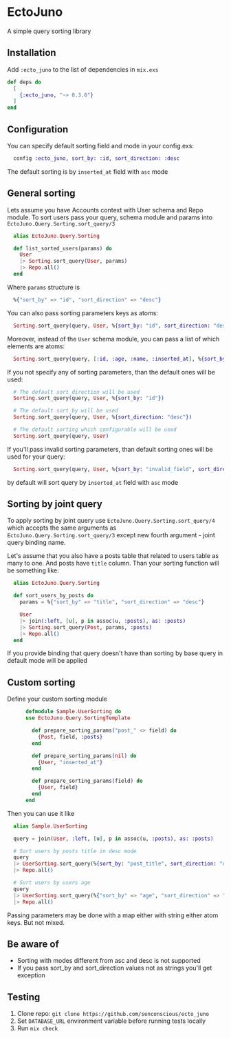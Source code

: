 # EctoJuno

A simple query sorting library

## Installation

Add `:ecto_juno` to the list of dependencies in `mix.exs`

```elixir
def deps do
  [
    {:ecto_juno, "~> 0.3.0"}
  ]
end
```

## Configuration

You can specify default sorting field and mode in your config.exs:

```elixir
  config :ecto_juno, sort_by: :id, sort_direction: :desc
```

The default sorting is by `inserted_at` field with `asc` mode

## General sorting

Lets assume you have Accounts context with User schema and Repo module.
To sort users pass your query, schema module and params into `EctoJuno.Query.Sorting.sort_query/3`

```elixir
  alias EctoJuno.Query.Sorting

  def list_sorted_users(params) do
    User
    |> Sorting.sort_query(User, params)
    |> Repo.all()
  end
```

Where `params` structure is

```elixir
  %{"sort_by" => "id", "sort_direction" => "desc"}
```

You can also pass sorting parameters keys as atoms:

```elixir
  Sorting.sort_query(query, User, %{sort_by: "id", sort_direction: "desc"})
```

Moreover, instead of the `User` schema module, you can pass a list of which elements are atoms:

```elixir
  Sorting.sort_query(query, [:id, :age, :name, :inserted_at], %{sort_by: "id", sort_direction: "desc"})
```

If you not specify any of sorting parameters, than the default ones will be used:

```elixir
  # The default sort_direction will be used
  Sorting.sort_query(query, User, %{sort_by: "id"})

  # The default sort_by will be used
  Sorting.sort_query(query, User, %{sort_direction: "desc"})

  # The default sorting which configurable will be used
  Sorting.sort_query(query, User)
```

If you'll pass invalid sorting parameters, than default sorting ones will be used for your query:

```elixir
  Sorting.sort_query(query, User, %{sort_by: "invalid_field", sort_direction: "invalid_mode"})
```

by default will sort query by `inserted_at` field with `asc` mode

## Sorting by joint query

To apply sorting by joint query use `EctoJuno.Query.Sorting.sort_query/4` which accepts the same arguments as
`EctoJuno.Query.Sorting.sort_query/3` except new fourth argument - joint query binding name.

Let's assume that you also have a posts table that related to users table as many to one. And posts have `title` column. Than your sorting function will be something like:

```elixir
  alias EctoJuno.Query.Sorting

  def sort_users_by_posts do
    params = %{"sort_by" => "title", "sort_direction" => "desc"}

    User
    |> join(:left, [u], p in assoc(u, :posts), as: :posts)
    |> Sorting.sort_query(Post, params, :posts)
    |> Repo.all()
  end
```

If you provide binding that query doesn't have than sorting by base query in default mode will be applied

## Custom sorting
Define your custom sorting module

```elixir
      defmodule Sample.UserSorting do
      use EctoJuno.Query.SortingTemplate

        def prepare_sorting_params("post_" <> field) do
          {Post, field, :posts}
        end

        def prepare_sorting_params(nil) do
          {User, "inserted_at"}
        end

        def prepare_sorting_params(field) do
          {User, field}
        end
      end
```

Then you can use it like
```elixir
  alias Sample.UserSorting

  query = join(User, :left, [u], p in assoc(u, :posts), as: :posts)

  # Sort users by posts title in desc mode
  query
  |> UserSorting.sort_query(%{sort_by: "post_title", sort_direction: "desc"})
  |> Repo.all()

  # Sort users by users age
  query
  |> UserSorting.sort_query(%{"sort_by" => "age", "sort_direction" => "desc"})
  |> Repo.all()
```

Passing parameters may be done with a map either with string either atom keys. But not mixed.

## Be aware of
- Sorting with modes different from asc and desc is not supported
- If you pass sort_by and sort_direction values not as strings you'll get exception

## Testing
1. Clone repo: `git clone https://github.com/senconscious/ecto_juno`
2. Set `DATABASE_URL` environment variable before running tests locally
3. Run `mix check`
